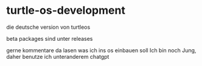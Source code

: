 # turtle-os-development
die deutsche version von turtleos

beta packages sind unter releases 

gerne kommentare da lasen was ich ins os einbauen soll 
Ich bin noch Jung, daher benutze ich unteranderem chatgpt
